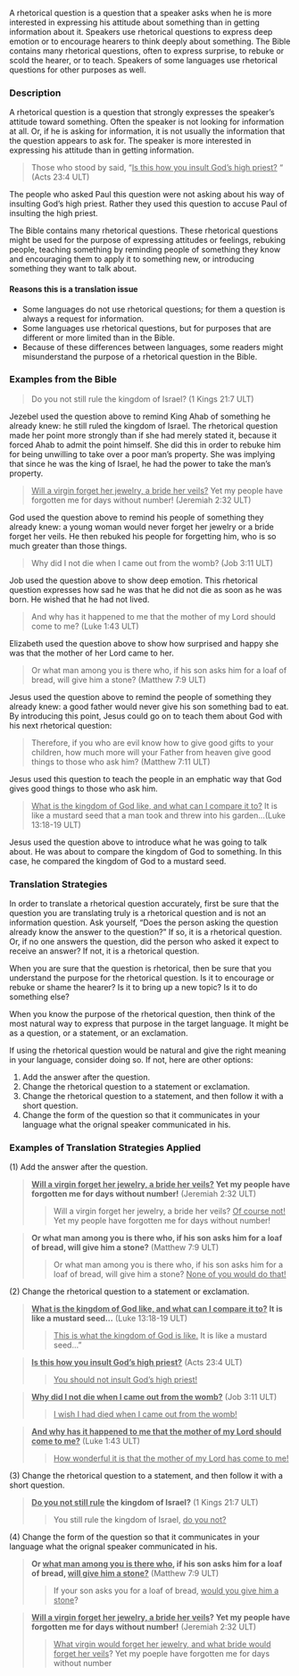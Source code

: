 
A rhetorical question is a question that a speaker asks when he is more interested in expressing his attitude about something than in getting information about it. Speakers use rhetorical questions to express deep emotion or to encourage hearers to think deeply about something. The Bible contains many rhetorical questions, often to express surprise, to rebuke or scold the hearer, or to teach. Speakers of some languages use rhetorical questions for other purposes as well.

### Description

A rhetorical question is a question that strongly expresses the speaker’s attitude toward something. Often the speaker is not looking for information at all. Or, if he is asking for information, it is not usually the information that the question appears to ask for. The speaker is more interested in expressing his attitude than in getting information.

> Those who stood by said, “<u>Is this how you insult God’s high priest?</u> “ (Acts 23:4 ULT)

The people who asked Paul this question were not asking about his way of insulting God’s high priest. Rather they used this question to accuse Paul of insulting the high priest.

The Bible contains many rhetorical questions. These rhetorical questions might be used for the purpose of expressing attitudes or feelings, rebuking people, teaching something by reminding people of something they know and encouraging them to apply it to something new, or introducing something they want to talk about.

#### Reasons this is a translation issue

* Some languages do not use rhetorical questions; for them a question is always a request for information.
* Some languages use rhetorical questions, but for purposes that are different or more limited than in the Bible.
* Because of these differences between languages, some readers might misunderstand the purpose of a rhetorical question in the Bible.

### Examples from the Bible

> Do you not still rule the kingdom of Israel? (1 Kings 21:7 ULT)


Jezebel used the question above to remind King Ahab of something he already knew: he still ruled the kingdom of Israel. The rhetorical question made her point more strongly than if she had merely stated it, because it forced Ahab to admit the point himself. She did this in order to rebuke him for being unwilling to take over a poor man’s property. She was implying that since he was the king of Israel, he had the power to take the man’s property.

> <u>Will a virgin forget her jewelry, a bride her veils?</u> Yet my people have forgotten me for days without number! (Jeremiah 2:32 ULT)


God used the question above to remind his people of something they already knew: a young woman would never forget her jewelry or a bride forget her veils.  He then rebuked his people for forgetting him, who is so much greater than those things.

> Why did I not die when I came out from the womb? (Job 3:11 ULT)


Job used the question above to show deep emotion. This rhetorical question expresses how sad he was that he did not die as soon as he was born. He wished that he had not lived.

> And why has it happened to me that the mother of my Lord should come to me? (Luke 1:43 ULT)


Elizabeth used the question above to show how surprised and happy she was that the mother of her Lord came to her.

> Or what man among you is there who, if his son asks him for a loaf of bread, will give him a stone? (Matthew 7:9 ULT)


Jesus used the question above to remind the people of something they already knew: a good father would never give his son something bad to eat. By introducing this point, Jesus could go on to teach them about God with his next rhetorical question:

> Therefore, if you who are evil know how to give good gifts to your children, how much more will your Father from heaven give good things to those who ask him? (Matthew 7:11 ULT)


Jesus used this question to teach the people in an emphatic way that God gives good things to those who ask him.

> <u>What is the kingdom of God like, and what can I compare it to?</u> It is like a mustard seed that a man took and threw into his garden…(Luke 13:18-19 ULT)


Jesus used the question above to introduce what he was going to talk about. He was about to compare the kingdom of God to something. In this case, he compared the kingdom of God to a mustard seed.


### Translation Strategies


In order to translate a rhetorical question accurately, first be sure that the question you are translating truly is a rhetorical question and is not an information question. Ask yourself, “Does the person asking the question already know the answer to the question?” If so, it is a rhetorical question. Or, if no one answers the question, did the person who asked it expect to receive an answer? If not, it is a rhetorical question.

When you are sure that the question is rhetorical, then be sure that you understand the purpose for the rhetorical question. Is it to encourage or rebuke or shame the hearer? Is it to bring up a new topic? Is it to do something else?

When you know the purpose of the rhetorical question, then think of the most natural way to express that purpose in the target language. It might be as a question, or a statement, or an exclamation.

If using the rhetorical question would be natural and give the right meaning in your language, consider doing so. If not, here are other options:

1. Add the answer after the question.
1. Change the rhetorical question to a statement or exclamation.
1. Change the rhetorical question to a statement, and then follow it with a short question.
1. Change the form of the question so that it communicates in your language what the orignal speaker communicated in his.

### Examples of Translation Strategies Applied

(1) Add the answer after the question.

> **<u>Will a virgin forget her jewelry, a bride her veils?</u> Yet my people have forgotten me for days without number!** (Jeremiah 2:32 ULT)
>> Will a virgin forget her jewelry, a bride her veils? <u>Of course not!</u> Yet my people have forgotten me for days without number!

> **Or what man among you is there who, if his son asks him for a loaf of bread, will give him a stone?** (Matthew 7:9 ULT)
>> Or what man among you is there who, if his son asks him for a loaf of bread, will give him a stone? <u>None of you would do that!</u> 

(2) Change the rhetorical question to a statement or exclamation.

> **<u>What is the kingdom of God like, and what can I compare it to?</u> It is like a mustard seed…** (Luke 13:18-19 ULT)
>> <u>This is what the kingdom of God is like.</u> It is like a mustard seed…”

> **<u>Is this how you insult God’s high priest?</u>** (Acts 23:4 ULT)
>> <u>You should not insult God’s high priest!</u> 

> **<u>Why did I not die when I came out from the womb?</u>** (Job 3:11 ULT)
>> <u>I wish I had died when I came out from the womb!</u> 

> **<u>And why has it happened to me that the mother of my Lord should come to me?</u>** (Luke 1:43 ULT)
>> <u>How wonderful it is that the mother of my Lord has come to me!</u> 

(3) Change the rhetorical question to a statement, and then follow it with a short question.

> **<u>Do you not still rule</u> the kingdom of Israel?** (1 Kings 21:7 ULT)
>> You still rule the kingdom of Israel, <u>do you not?</u> 

(4) Change the form of the question so that it communicates in your language what the orignal speaker communicated in his.

> **Or <u>what man among you is there who</u>, if his son asks him for a loaf of bread, <u>will give him a stone?</u>** (Matthew 7:9 ULT)
>> If your son asks you for a loaf of bread, <u>would you give him a stone</u>?

> **<u>Will a virgin forget her jewelry, a bride her veils</u>? Yet my people have forgotten me for days without number!** (Jeremiah 2:32 ULT)
>> <u>What virgin would forget her jewelry, and what bride would forget her veils</u>? Yet my poeple have forgotten me for days without number

